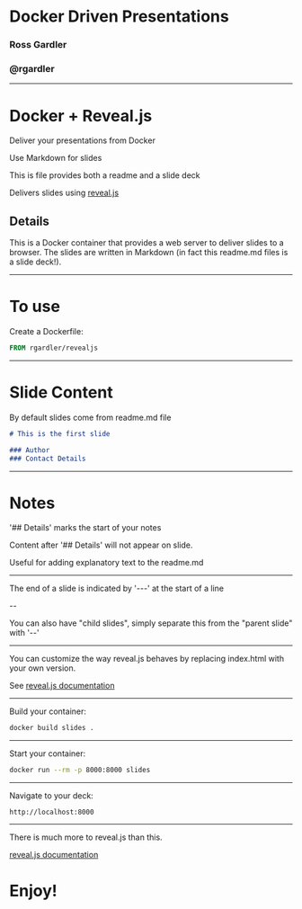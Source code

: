 # Docker Driven Presentations

### Ross Gardler
### @rgardler

---

# Docker + Reveal.js

Deliver your presentations from Docker

Use Markdown for slides

This is file provides both a readme and a slide deck

Delivers slides using [reveal.js](https://github.com/hakimel/reveal.js)

## Details

This is a Docker container that provides a web server to
deliver slides to a browser. The slides are written in Markdown (in
fact this readme.md files is a slide deck!).

---

# To use

Create a Dockerfile:

```Dockerfile
FROM rgardler/revealjs
```

---

# Slide Content

By default slides come from readme.md file

```markdown
# This is the first slide

### Author
### Contact Details
```

---

# Notes


'## Details' marks the start of your notes

Content after '## Details' will not appear on slide.

Useful for adding explanatory text to the readme.md


---

The end of a slide is indicated by '---' at the start of a line

--

You can also have "child slides", simply separate this from the "parent
slide" with '--'

---

You can customize the way reveal.js behaves by replacing index.html
with your own version.

See [reveal.js documentation](https://github.com/hakimel/reveal.js)

---

Build your container:

```bash
docker build slides .
```

---

Start your container:

```bash
docker run --rm -p 8000:8000 slides
```

---

Navigate to your deck:

```
http://localhost:8000
```

---

There is much more to reveal.js than this.

[reveal.js documentation](https://github.com/hakimel/reveal.js)

# Enjoy!
